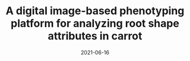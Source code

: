 ---
title: "A digital image-based phenotyping platform for analyzing root shape attributes in carrot"
collection: publications
permalink: /publication/2021_FIPS
date: 2021-06-16
venue: 'Frontiers in Plant Science'
link: 'https://doi.org/10.3389/fpls.2021.690031'
code: 'https://dataverse.harvard.edu/dataverse/carrot-market-class'
github: 'https://github.com/shbrainard/carrot-phenotyping'
paperurl: '/files/publications/2021FIPS.pdf'
citation: '<strong>Brainard S.H.</strong>, Bustamante J.A., Dawson J.C., Spalding E.P., and Goldman I.L. A Digital Image-Based Phenotyping Platform for Analyzing Root Shape Attributes in Carrot. <i>Front Plant Sci</i> (2021)'
---